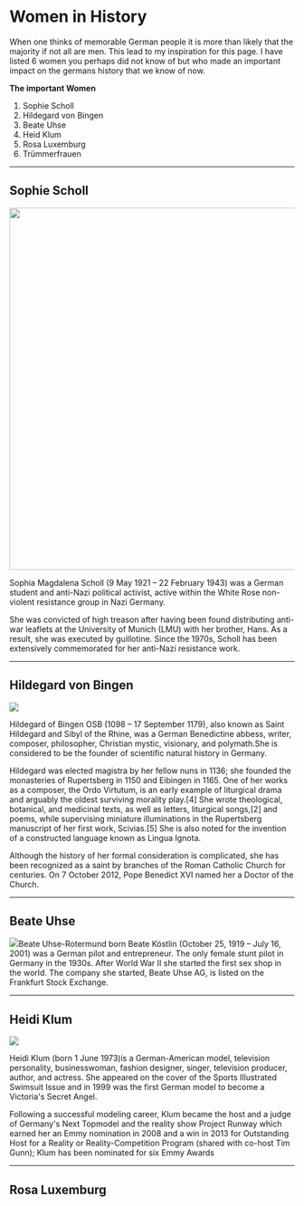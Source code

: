 <h1>Women in History</h1>
<p> When one thinks of memorable German people it is more than likely that the majority if not all are men. This lead to my inspiration for this page. I have listed 6 women you perhaps did not know of but who made an important impact on the germans history that we know of now. </p>
<strong>The important Women</strong>
<ol> <li>Sophie Scholl </li> <li>Hildegard von Bingen </li> <li>Beate Uhse</li> <li> Heid Klum</li> <li>Rosa Luxemburg</li> <li>Trümmerfrauen</li> </ol>
<hr>
<h2> Sophie Scholl </h2>
<img src="https://upload.wikimedia.org/wikipedia/commons/1/16/Sophie_scholl_bust.JPG" width="640" > 
<p> Sophia Magdalena Scholl (9 May 1921 – 22 February 1943) was a German student and anti-Nazi political activist, active within the White Rose non-violent resistance group in Nazi Germany.</p>
<p>She was convicted of high treason after having been found distributing anti-war leaflets at the University of Munich (LMU) with her brother, Hans. As a result, she was executed by guillotine. Since the 1970s, Scholl has been extensively commemorated for her anti-Nazi resistance work.</p>
<hr>
<h2> Hildegard von Bingen </h2>
<img src="https://upload.wikimedia.org/wikipedia/commons/b/ba/Hildegard_von_Bingen.jpg">
<p> Hildegard of Bingen OSB (1098 – 17 September 1179), also known as Saint Hildegard and Sibyl of the Rhine, was a German Benedictine abbess, writer, composer, philosopher, Christian mystic, visionary, and polymath.She is considered to be the founder of scientific natural history in Germany.</p>
<p>Hildegard was elected magistra by her fellow nuns in 1136; she founded the monasteries of Rupertsberg in 1150 and Eibingen in 1165. One of her works as a composer, the Ordo Virtutum, is an early example of liturgical drama and arguably the oldest surviving morality play.[4] She wrote theological, botanical, and medicinal texts, as well as letters, liturgical songs,[2] and poems, while supervising miniature illuminations in the Rupertsberg manuscript of her first work, Scivias.[5] She is also noted for the invention of a constructed language known as Lingua Ignota.</p>
<p>Although the history of her formal consideration is complicated, she has been recognized as a saint by branches of the Roman Catholic Church for centuries. On 7 October 2012, Pope Benedict XVI named her a Doctor of the Church.</p>
<hr>
<h2> Beate Uhse </h2>
<img src="https://upload.wikimedia.org/wikipedia/commons/e/e7/Beate_Uhse_%281971%29.jpg"
<p>Beate Uhse-Rotermund born Beate Köstlin (October 25, 1919 – July 16, 2001) was a German pilot and entrepreneur. The only female stunt pilot in Germany in the 1930s. After World War II she started the first sex shop in the world. The company she started, Beate Uhse AG, is listed on the Frankfurt Stock Exchange.</p>
<hr>
<h2> Heidi Klum </h2>
<img src="https://upload.wikimedia.org/wikipedia/commons/6/60/Heidi_Klum_Judges_Red_Carpet_event_April_2014_%28cropped%29.jpg">
<p>Heidi Klum (born 1 June 1973)is a German-American model, television personality, businesswoman, fashion designer, singer, television producer, author, and actress. She appeared on the cover of the Sports Illustrated Swimsuit Issue and in 1999 was the first German model to become a Victoria's Secret Angel.</p>
<p>Following a successful modeling career, Klum became the host and a judge of Germany's Next Topmodel and the reality show Project Runway which earned her an Emmy nomination in 2008 and a win in 2013 for Outstanding Host for a Reality or Reality-Competition Program (shared with co-host Tim Gunn); Klum has been nominated for six Emmy Awards</p>
<hr>
<h2>Rosa Luxemburg</h2>
<img src="https://upload.wikimedia.org/wikipedia/commons/9/97/Rosa_Luxemburg_colorized_photo.jpg>
<p> Rosa Luxemburg (5 March 1871 – 15 January 1919) was a Polish Marxist theorist, philosopher, economist, anti-war activist, and revolutionary socialist who became a naturalized German citizen at the age of 28. She was, successively, a member of the Social Democracy of the Kingdom of Poland and Lithuania (SDKPiL), the Social Democratic Party of Germany (SPD), the Independent Social Democratic Party (USPD), and the Communist Party of Germany (KPD).</p>





